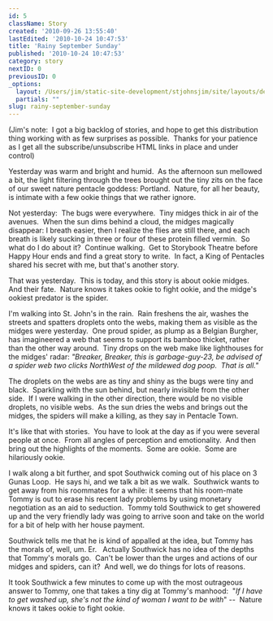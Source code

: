 ```yaml
---
id: 5
className: Story
created: '2010-09-26 13:55:40'
lastEdited: '2010-10-24 10:47:53'
title: 'Rainy September Sunday'
published: '2010-10-24 10:47:53'
category: story
nextID: 0
previousID: 0
_options:
  layout: /Users/jim/static-site-development/stjohnsjim/site/layouts/default.static.ttml
  partials: ""
slug: rainy-september-sunday
---
```

<p><span ><span >(Jim's note: &nbsp;I got a big backlog of stories, and hope to get this distribution thing working with as few surprises as possible. &nbsp;Thanks for your patience as I get all the subscribe/unsubscribe HTML links in place and under control)</span></span></p>
<p>Yesterday was warm and bright and humid.&nbsp; As the afternoon sun mellowed a bit, the light filtering through the trees brought out the tiny zits on the face of our sweet nature pentacle goddess: Portland.&nbsp; Nature, for all her beauty, is intimate with a few ookie things that we rather ignore.</p>

<p >Not yesterday:&nbsp; The bugs were everywhere.&nbsp; Tiny midges thick in air of the avenues.&nbsp; When the sun dims behind a cloud, the midges magically disappear: I breath easier, then I realize the flies are still there, and each breath is likely sucking in three or four of these protein filled vermin.&nbsp; So what do I do about it?&nbsp; Continue walking.&nbsp; Get to Storybook Theatre before Happy Hour ends and find a great story to write.&nbsp; In fact, a King of Pentacles shared his secret with me, but that's another story.</p>

<p >That was yesterday.&nbsp; This is today, and this story is about ookie midges.&nbsp; And their fate.&nbsp; Nature knows it takes ookie to fight ookie, and the midge's ookiest predator is the spider.</p>

<p >I'm walking into St. John's in the rain.&nbsp; Rain freshens the air, washes the streets and spatters droplets onto the webs, making them as visible as the midges were yesterday.&nbsp; One proud spider, as plump as a Belgian Burgher, has imagineered a web that seems to support its bamboo thicket, rather than the other way around.&nbsp; Tiny drops on the web make like lighthouses for the midges' radar: <em>&quot;Breaker, Breaker, this is garbage-guy-23, be advised of a spider web two clicks NorthWest of the mildewed dog poop.&nbsp; That is all.&quot;</em></p>

<p >The droplets on the webs are as tiny and shiny as the bugs were tiny and black.&nbsp; Sparkling with the sun behind, but nearly invisible from the other side.&nbsp; If I were walking in the other direction, there would be no visible droplets, no visible webs.&nbsp; As the sun dries the webs and brings out the midges, the spiders will make a killing, as they say in Pentacle Town.</p>

<p >It's like that with stories.&nbsp; You have to look at the day as if you were several people at once.&nbsp; From all angles of perception and emotionality.&nbsp; And then bring out the highlights of the moments.&nbsp; Some are ookie.&nbsp; Some are hilariously ookie.</p>

<p >I walk along a bit further, and spot Southwick coming out of his place on 3 Gunas Loop.&nbsp; He says hi, and we talk a bit as we walk.&nbsp; Southwick wants to get away from his roommates for a while: it seems that his room-mate Tommy is out to erase his recent lady problems by using monetary negotiation as an aid to seduction.&nbsp; Tommy told Southwick to get showered up and the very friendly lady was going to arrive soon and take on the world for a bit of help with her house payment.</p>

<p >Southwick tells me that he is kind of appalled at the idea, but Tommy has the morals of, well, um. Er. &nbsp; Actually Southwick has no idea of the depths that Tommy's morals go.&nbsp; Can't be lower than the urges and actions of our midges and spiders, can it?&nbsp; And well, we do things for lots of reasons.</p>

<p >It took Southwick a few minutes to come up with the most outrageous answer to Tommy, one that takes a tiny dig at Tommy's manhood:&nbsp; &quot;<em>If I have to get washed up, she's not the kind of woman I want to be with</em>&quot; --&nbsp; Nature knows it takes ookie to fight ookie.&nbsp; &nbsp;</p>
